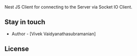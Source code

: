 Nest JS Client for connecting to the Server via Socket IO Client.

## Stay in touch

- Author - [Vivek Vaidyanathasubramanian]

## License
